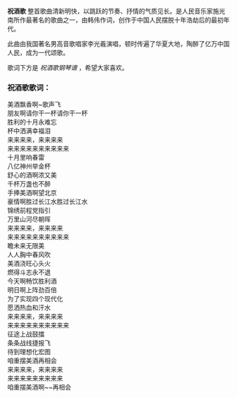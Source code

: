 

**祝酒歌** 整首歌曲清新明快，以跳跃的节奏、抒情的气质见长。是人民音乐家施光南所作最著名的歌曲之一，由韩伟作词，创作于中国人民摆脱十年浩劫后的最初年代。

  
此曲由我国著名男高音歌唱家李光羲演唱，顿时传遍了华夏大地，陶醉了亿万中国人民，成为一代颂歌。

  
歌词下方是 _祝酒歌钢琴谱_ ，希望大家喜欢。

### 祝酒歌歌词：

美酒飘香啊~歌声飞  
朋友啊请你干一杯请你干一杯  
胜利的十月永难忘  
杯中洒满幸福泪  
来来来来，来来来来  
来来来来来来来来来来  
十月里响春雷  
八亿神州举金杯  
舒心的酒啊浓又美  
千杯万盏也不醉  
手捧美酒啊望北京  
豪情啊胜过长江水胜过长江水  
锦绣前程党指引  
万里山河尽朝晖  
来来来来，来来来来  
来来来来来来来来来来  
瞻未来无限美  
人人胸中春风吹  
美酒浇旺心头火  
燃得斗志永不退  
今天啊畅饮胜利酒  
明日啊上阵劲百倍  
为了实现四个现代化  
愿洒热血和汗水  
来来来来，来来来来  
来来来来来来来来来来  
征途上战鼓擂  
条条战线捷报飞  
待到理想化宏图  
咱重摆美酒再相会  
来来来来，来来来来  
来来来来来来来来来  
咱重摆美酒啊~~再相会


